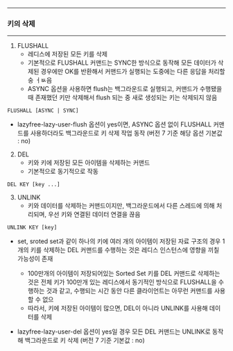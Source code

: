 -----
### 키의 삭제
-----
1. FLUSHALL
   - 레디스에 저장된 모든 키를 삭제
   - 기본적으로 FLUSHALL 커맨드는 SYNC한 방식으로 동작해 모든 데이터가 삭제된 경우에만 OK를 반환해서 커맨드가 실행되는 도중에는 다른 응답을 처리할 숭 ㅓㅄ음
   - ASYNC 옵션을 사용하면 flush는 백그라운드로 실행되고, 커맨드가 수행됐을 때 존재했던 키만 삭제해서 flush 되는 중 새로 생성되는 키는 삭제되지 않음
```redis
FLUSHALL [ASYNC | SYNC]
```
   - lazyfree-lazy-user-flush 옵션이 yes이면, ASYNC 옵션 없이 FLUSHALL 커맨드를 사용하더라도 백그라운드로 키 삭제 작업 동작 (버전 7 기준 해당 옵션 기본값 : no)

2. DEL
   - 키와 키에 저장된 모든 아이템을 삭제하는 커맨드
   - 기본적으로 동기적으로 작동
```redis
DEL KEY [key ...]
```

3. UNLINK
   - 키와 데이터를 삭제하는 커맨드이지만, 백그라운드에서 다른 스레드에 의해 처리되며, 우선 키와 연결된 데이터 연결을 끊음
```redis
UNLINK KEY [key]
```
   - set, sroted set과 같이 하나의 키에 여러 개의 아이템이 저장된 자료 구조의 경우 1개의 키를 삭제하는 DEL 커맨드를 수행하는 것은 레디스 인스턴스에 영향을 끼칠 가능성이 존재
     + 100만개의 아이템이 저장되어있는 Sorted Set 키를 DEL 커맨드로 삭제하는 것은 전체 키가 100만개 있는 레디스에서 동기적인 방식으로 FLUSHALL을 수행하는 것과 같고, 수행되는 시간 동안 다른 클라이언트는 아무런 커맨드를 사용할 수 없으
     + 따라서, 키에 저장된 아이템이 많으면, DEL이 아니라 UNLINK를 사용해 데이터를 삭제

   - lazyfree-lazy-user-del 옵션이 yes일 경우 모든 DEL 커맨드는 UNLINK로 동작해 백그라운드로 키 삭제 (버전 7 기준 기본값 : no)
